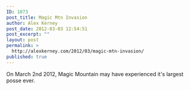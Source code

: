 ```yaml
---
ID: 1073
post_title: Magic Mtn Invasion
author: Alex Kerney
post_date: 2012-03-03 12:54:51
post_excerpt: ""
layout: post
permalink: >
  http://alexkerney.com/2012/03/magic-mtn-invasion/
published: true
---
```

On March 2nd 2012, Magic Mountain may have experienced it's largest posse ever.
